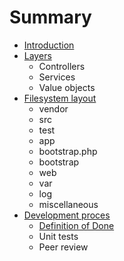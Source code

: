 # Summary

* [Introduction](README.md)
* [Layers](docs/layered_architecture.md)
   * Controllers
   * Services
   * Value objects
* [Filesystem layout](docs/filesystem-layout.md)
   * vendor
   * src
   * test
   * app
   * bootstrap.php
   * bootstrap
   * web
   * var
   * log
   * miscellaneous
* [Development proces](docs/development_proces.md)
   * [Definition of Done](docs/development-proces/definition_of_done.md)
   * Unit tests
   * Peer review

